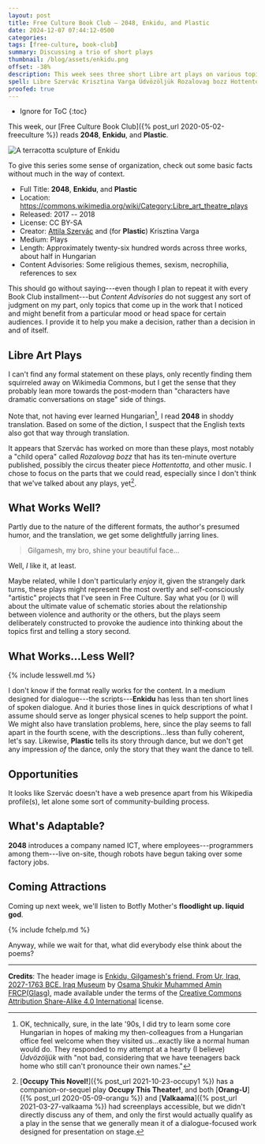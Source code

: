 ```yaml
---
layout: post
title: Free Culture Book Club — 2048, Enkidu, and Plastic
date: 2024-12-07 07:44:12-0500
categories:
tags: [free-culture, book-club]
summary: Discussing a trio of short plays
thumbnail: /blog/assets/enkidu.png
offset: -38%
description: This week sees three short Libre art plays on various topics.
spell: Libre Szervác Krisztina Varga Üdvözöljük Rozalovag bozz Hottentotta Orang-U Valkaama Botfly Ur Shukir Amin Glasg
proofed: true
---
```


* Ignore for ToC
{:toc}

This week, our [Free Culture Book Club]({% post_url 2020-05-02-freeculture %}) reads **2048**, **Enkidu**, and **Plastic**.

![A terracotta sculpture of Enkidu](/blog/assets/enkidu.png "You don't see that style of beard anymore, or the hat")

To give this series some sense of organization, check out some basic facts without much in the way of context.

 * Full Title:  **2048**, **Enkidu**, and **Plastic**
 * Location:  <https://commons.wikimedia.org/wiki/Category:Libre_art_theatre_plays>
 * Released:  2017 -- 2018
 * License:  CC BY-SA
 * Creator:  [Attila Szervác](https://commons.wikimedia.org/wiki/User:SZERV%C3%81C_Attila) and (for **Plastic**) Krisztina Varga
 * Medium:  Plays
 * Length:  Approximately twenty-six hundred words across three works, about half in Hungarian
 * Content Advisories:  Some religious themes, sexism, necrophilia, references to sex

This should go without saying---even though I plan to repeat it with every Book Club installment---but *Content Advisories* do not suggest any sort of judgment on my part, only topics that come up in the work that I noticed and might benefit from a particular mood or head space for certain audiences.  I provide it to help you make a decision, rather than a decision in and of itself.

## Libre Art Plays

I can't find any formal statement on these plays, only recently finding them squirreled away on Wikimedia Commons, but I get the sense that they probably lean more towards the post-modern than "characters have dramatic conversations on stage" side of things.

Note that, not having ever learned Hungarian[^1], I read **2048** in shoddy translation.  Based on some of the diction, I suspect that the English texts also got that way through translation.

[^1]:  OK, technically, sure, in the late '90s, I did try to learn some core Hungarian in hopes of making my then-colleagues from a Hungarian office feel welcome when they visited us...exactly like a normal human would do.  They responded to my attempt at a hearty (I believe) *Üdvözöljük* with "not bad, considering that we have teenagers back home who still can't pronounce their own names."

It appears that Szervác has worked on more than these plays, most notably a "child opera" called *Rozalovag bozz* that has its ten-minute overture published, possibly the circus theater piece *Hottentotta*, and other music.  I chose to focus on the parts that we could read, especially since I don't think that we've talked about any plays, yet[^2].

[^2]:  [**Occupy This Novel!**]({% post_url 2021-10-23-occupy1 %}) has a companion-or-sequel play **Occupy This Theater!**, and both [**Orang-U**]({% post_url 2020-05-09-orangu %}) and [**Valkaama**]({% post_url 2021-03-27-valkaama %}) had screenplays accessible, but we didn't directly discuss any of them, and only the first would actually qualify as a play in the sense that we generally mean it of a dialogue-focused work designed for presentation on stage.

## What Works Well?

Partly due to the nature of the different formats, the author's presumed humor, and the translation, we get some delightfully jarring lines.

 > Gilgamesh, my bro, shine your beautiful face...

Well, *I* like it, at least.

Maybe related, while I don't particularly *enjoy* it, given the strangely dark turns, these plays might represent the most overtly and self-consciously "artistic" projects that I've seen in Free Culture.  Say what you (or I) will about the ultimate value of schematic stories about the relationship between violence and authority or the others, but the plays seem deliberately constructed to provoke the audience into thinking about the topics first and telling a story second.

## What Works...Less Well?

{% include lesswell.md %}

I don't know if the format really works for the content.  In a medium designed for dialogue---the scripts---**Enkidu** has less than ten short lines of spoken dialogue.  And it buries those lines in quick descriptions of what I assume should serve as longer physical scenes to help support the point.  We might also have translation problems, here, since the play seems to fall apart in the fourth scene, with the descriptions...less than fully coherent, let's say.  Likewise, **Plastic** tells its story through dance, but we don't get any impression *of* the dance, only the story that they want the dance to tell.

## Opportunities

It looks like Szervác doesn't have a web presence apart from his Wikipedia profile(s), let alone some sort of community-building process.

## What's Adaptable?

**2048** introduces a company named ICT, where employees---programmers among them---live on-site, though robots have begun taking over some factory jobs.

## Coming Attractions

Coming up next week, we'll listen to Botfly Mother's **floodlight up. liquid god**.

{% include fchelp.md %}

Anyway, while we wait for that, what did everybody else think about the poems?

* * *

**Credits**:  The header image is [Enkidu, Gilgamesh's friend. From Ur, Iraq, 2027-1763 BCE. Iraq Museum](https://commons.wikimedia.org/wiki/File:Enkidu,_Gilgamesh%27s_friend._From_Ur,_Iraq,_2027-1763_BCE._Iraq_Museum.jpg) by [Osama Shukir Muhammed Amin FRCP(Glasg)](https://commons.wikimedia.org/wiki/User:Neuroforever), made available under the terms of the [Creative Commons Attribution Share-Alike 4.0 International](https://creativecommons.org/licenses/by-sa/4.0/deed.en) license.
